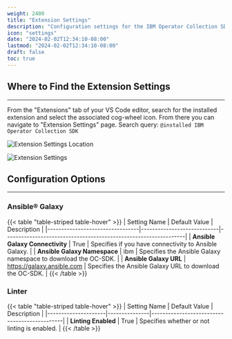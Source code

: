 ```yaml
---
weight: 2400
title: "Extension Settings"
description: "Configuration settings for the IBM Operator Collection SDK extension for VS Code."
icon: "settings"
date: "2024-02-02T12:34:10-08:00"
lastmod: "2024-02-02T12:34:10-08:00"
draft: false
toc: true
---
```


## Where to Find the Extension Settings
---
From the "Extensions" tab of your VS Code editor, search for the installed extension and select the associated cog-wheel icon. From there you can navigate to "Extension Settings" page. Search query: `@installed IBM Operator Collection SDK`

![Extension Settings Location](images/vs-code-extension/extension-settings-location.png)

![Extension Settings](images/vs-code-extension/extension-settings.png)


## Configuration Options
---

### Ansible® Galaxy
{{< table "table-striped table-hover"  >}}
| Setting Name                    | Default Value              | Description                                                     |
|---------------------------------|----------------------------|-----------------------------------------------------------------|
| **Ansible Galaxy Connectivity** | True                       | Specifies if you have connectivity to Ansible Galaxy.           |
| **Ansible Galaxy Namespace**    | ibm                        | Specifies the Ansible Galaxy namespace to download the OC-SDK.  |
| **Ansible Galaxy URL**          | https://galaxy.ansible.com | Specifies the Ansible Galaxy URL to download the OC-SDK.        |
{{< /table >}}

### Linter
{{< table "table-striped table-hover"  >}}
| Setting Name        | Default Value | Description                                  |
|---------------------|---------------|----------------------------------------------|
| **Linting Enabled** | True          | Specifies whether or not linting is enabled. |
{{< /table >}}